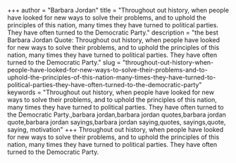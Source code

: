 +++
author = "Barbara Jordan"
title = "Throughout out history, when people have looked for new ways to solve their problems, and to uphold the principles of this nation, many times they have turned to political parties. They have often turned to the Democratic Party."
description = "the best Barbara Jordan Quote: Throughout out history, when people have looked for new ways to solve their problems, and to uphold the principles of this nation, many times they have turned to political parties. They have often turned to the Democratic Party."
slug = "throughout-out-history-when-people-have-looked-for-new-ways-to-solve-their-problems-and-to-uphold-the-principles-of-this-nation-many-times-they-have-turned-to-political-parties-they-have-often-turned-to-the-democratic-party"
keywords = "Throughout out history, when people have looked for new ways to solve their problems, and to uphold the principles of this nation, many times they have turned to political parties. They have often turned to the Democratic Party.,barbara jordan,barbara jordan quotes,barbara jordan quote,barbara jordan sayings,barbara jordan saying,quotes, sayings,quote, saying, motivation"
+++
Throughout out history, when people have looked for new ways to solve their problems, and to uphold the principles of this nation, many times they have turned to political parties. They have often turned to the Democratic Party.
